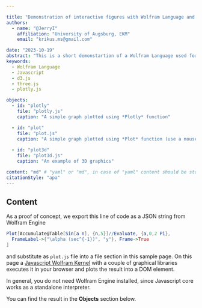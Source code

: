 ```yaml
---

title: "Demonstration of interactive figures with Wolfram Language and Javascript"
authors:
  - name: "@JerryI"
    affiliation: "University of Augsburg, EKM"
    email: "krikus.ms@gmail.com"

date: "2023-10-19"
abstract: "This is a short demonstartion of a Wolfram Language used for making online interactive figures."
keywords:
  - Wolfram Language
  - Javascript
  - d3.js
  - three.js
  - plotly.js

objects:
  - id: "plotly"
    file: "plotly.js"  
    caption: "A simple graph plotted using *Plotly* function"

  - id: "plot"
    file: "plot.js"  
    caption: "A simple graph plotted using *Plot* function (use a mouse to pan and zoom)"  
    
  - id: "plot3d"
    file: "plot3d.js"  
    caption: "An example of 3D graphics"     

content: "md" # "yaml" or "md", in case of "yaml" content should be stored in section-<title>.yaml, in case of "md" content should be written below.
citationStyle: "apa"
---
```


## Content
As a proof of concept, we export this line of code as a JSON string from Wolfram Engine

```mathematica
Plot[Accumulate@Table[Sin[a n], {n,5}]//Evaluate, {a,0,2 Pi}, 
  FrameLabel->{"\alpha (sec^{-1})", "y"}, Frame->True
]
```

and substitute as `plot.js` file into a file section in this sample page. On this page a [Javascript Wolfram Kernel](https://jerryi.github.io/wljs-docs/docs/interpreter/intro) with a couple of graphical libraries executes it in your browser and plots the result into a DOM element. 

In general, you do not need Wolfram Engine installed, since Javascript core works as a standalone interpreter.

You can find the result in the __Objects__ section below.